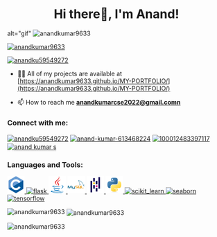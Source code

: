 <h1 align="center">Hi there👋, I'm Anand!</h1>

<p align="left"> alt="gif" <img src="https://komarev.com/ghpvc/?username=anandkumar9633&label=Profile%20views&color=0e75b6&style=flat" alt="anandkumar9633" /> </p>

<p align="left"> <a href="https://github.com/ryo-ma/github-profile-trophy"><img src="https://github-profile-trophy.vercel.app/?username=anandkumar9633" alt="anandkumar9633" /></a> </p>

<p align="left"> <a href="https://twitter.com/anandku59549272" target="blank"><img src="https://img.shields.io/twitter/follow/anandku59549272?logo=twitter&style=for-the-badge" alt="anandku59549272" /></a> </p>

- 👨‍💻 All of my projects are available at [https://anandkumar9633.github.io/MY-PORTFOLIO/](https://anandkumar9633.github.io/MY-PORTFOLIO/)

- 📫 How to reach me **anandkumarcse2022@gmail.comn**

<h3 align="left">Connect with me:</h3>
<p align="left">
<a href="https://twitter.com/anandku59549272" target="blank"><img align="center" src="https://raw.githubusercontent.com/rahuldkjain/github-profile-readme-generator/master/src/images/icons/Social/twitter.svg" alt="anandku59549272" height="30" width="40" /></a>
<a href="https://linkedin.com/in/anand-kumar-613468224" target="blank"><img align="center" src="https://raw.githubusercontent.com/rahuldkjain/github-profile-readme-generator/master/src/images/icons/Social/linked-in-alt.svg" alt="anand-kumar-613468224" height="30" width="40" /></a>
<a href="https://fb.com/100012483397117" target="blank"><img align="center" src="https://raw.githubusercontent.com/rahuldkjain/github-profile-readme-generator/master/src/images/icons/Social/facebook.svg" alt="100012483397117" height="30" width="40" /></a>
<a href="https://instagram.com/anand kumar s" target="blank"><img align="center" src="https://raw.githubusercontent.com/rahuldkjain/github-profile-readme-generator/master/src/images/icons/Social/instagram.svg" alt="anand kumar s" height="30" width="40" /></a>
</p>

<h3 align="left">Languages and Tools:</h3>
<p align="left"> <a href="https://www.cprogramming.com/" target="_blank" rel="noreferrer"> <img src="https://raw.githubusercontent.com/devicons/devicon/master/icons/c/c-original.svg" alt="c" width="40" height="40"/> </a> <a href="https://flask.palletsprojects.com/" target="_blank" rel="noreferrer"> <img src="https://www.vectorlogo.zone/logos/pocoo_flask/pocoo_flask-icon.svg" alt="flask" width="40" height="40"/> </a> <a href="https://www.java.com" target="_blank" rel="noreferrer"> <img src="https://raw.githubusercontent.com/devicons/devicon/master/icons/java/java-original.svg" alt="java" width="40" height="40"/> </a> <a href="https://www.mysql.com/" target="_blank" rel="noreferrer"> <img src="https://raw.githubusercontent.com/devicons/devicon/master/icons/mysql/mysql-original-wordmark.svg" alt="mysql" width="40" height="40"/> </a> <a href="https://pandas.pydata.org/" target="_blank" rel="noreferrer"> <img src="https://raw.githubusercontent.com/devicons/devicon/2ae2a900d2f041da66e950e4d48052658d850630/icons/pandas/pandas-original.svg" alt="pandas" width="40" height="40"/> </a> <a href="https://www.python.org" target="_blank" rel="noreferrer"> <img src="https://raw.githubusercontent.com/devicons/devicon/master/icons/python/python-original.svg" alt="python" width="40" height="40"/> </a> <a href="https://scikit-learn.org/" target="_blank" rel="noreferrer"> <img src="https://upload.wikimedia.org/wikipedia/commons/0/05/Scikit_learn_logo_small.svg" alt="scikit_learn" width="40" height="40"/> </a> <a href="https://seaborn.pydata.org/" target="_blank" rel="noreferrer"> <img src="https://seaborn.pydata.org/_images/logo-mark-lightbg.svg" alt="seaborn" width="40" height="40"/> </a> <a href="https://www.tensorflow.org" target="_blank" rel="noreferrer"> <img src="https://www.vectorlogo.zone/logos/tensorflow/tensorflow-icon.svg" alt="tensorflow" width="40" height="40"/> </a> </p>

<p><img align="left" src="https://github-readme-stats.vercel.app/api/top-langs?username=anandkumar9633&show_icons=true&locale=en&layout=compact" alt="anandkumar9633" /></p>

<p>&nbsp;<img align="center" src="https://github-readme-stats.vercel.app/api?username=anandkumar9633&show_icons=true&locale=en" alt="anandkumar9633" /></p>

<p><img align="center" src="https://github-readme-streak-stats.herokuapp.com/?user=anandkumar9633&" alt="anandkumar9633" /></p>

